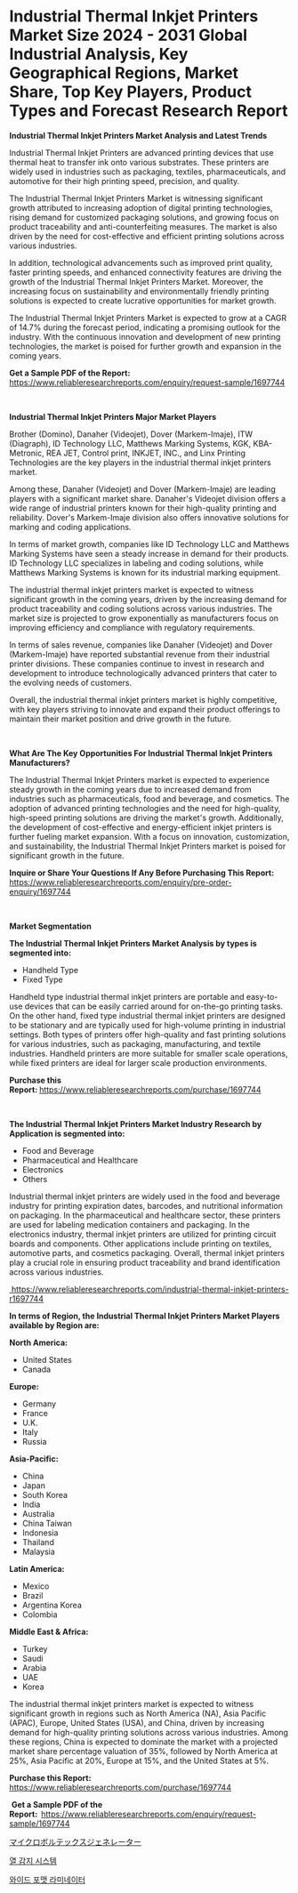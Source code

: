 <p><h1>Industrial Thermal Inkjet Printers Market Size 2024 - 2031 Global Industrial Analysis, Key Geographical Regions, Market Share, Top Key Players, Product Types and Forecast Research Report</h1></p><p><strong>Industrial Thermal Inkjet Printers Market Analysis and Latest Trends</strong></p>
<p><p>Industrial Thermal Inkjet Printers are advanced printing devices that use thermal heat to transfer ink onto various substrates. These printers are widely used in industries such as packaging, textiles, pharmaceuticals, and automotive for their high printing speed, precision, and quality.</p><p>The Industrial Thermal Inkjet Printers Market is witnessing significant growth attributed to increasing adoption of digital printing technologies, rising demand for customized packaging solutions, and growing focus on product traceability and anti-counterfeiting measures. The market is also driven by the need for cost-effective and efficient printing solutions across various industries.</p><p>In addition, technological advancements such as improved print quality, faster printing speeds, and enhanced connectivity features are driving the growth of the Industrial Thermal Inkjet Printers Market. Moreover, the increasing focus on sustainability and environmentally friendly printing solutions is expected to create lucrative opportunities for market growth.</p><p>The Industrial Thermal Inkjet Printers Market is expected to grow at a CAGR of 14.7% during the forecast period, indicating a promising outlook for the industry. With the continuous innovation and development of new printing technologies, the market is poised for further growth and expansion in the coming years.</p></p>
<p><strong>Get a Sample PDF of the Report:&nbsp;</strong> <a href="https://www.reliableresearchreports.com/enquiry/request-sample/1697744">https://www.reliableresearchreports.com/enquiry/request-sample/1697744</a></p>
<p>&nbsp;</p>
<p><strong>Industrial Thermal Inkjet Printers Major Market Players</strong></p>
<p><p>Brother (Domino), Danaher (Videojet), Dover (Markem-Imaje), ITW (Diagraph), ID Technology LLC, Matthews Marking Systems, KGK, KBA-Metronic, REA JET, Control print, INKJET, INC., and Linx Printing Technologies are the key players in the industrial thermal inkjet printers market.</p><p>Among these, Danaher (Videojet) and Dover (Markem-Imaje) are leading players with a significant market share. Danaher's Videojet division offers a wide range of industrial printers known for their high-quality printing and reliability. Dover's Markem-Imaje division also offers innovative solutions for marking and coding applications.</p><p>In terms of market growth, companies like ID Technology LLC and Matthews Marking Systems have seen a steady increase in demand for their products. ID Technology LLC specializes in labeling and coding solutions, while Matthews Marking Systems is known for its industrial marking equipment.</p><p>The industrial thermal inkjet printers market is expected to witness significant growth in the coming years, driven by the increasing demand for product traceability and coding solutions across various industries. The market size is projected to grow exponentially as manufacturers focus on improving efficiency and compliance with regulatory requirements.</p><p>In terms of sales revenue, companies like Danaher (Videojet) and Dover (Markem-Imaje) have reported substantial revenue from their industrial printer divisions. These companies continue to invest in research and development to introduce technologically advanced printers that cater to the evolving needs of customers.</p><p>Overall, the industrial thermal inkjet printers market is highly competitive, with key players striving to innovate and expand their product offerings to maintain their market position and drive growth in the future.</p></p>
<p>&nbsp;</p>
<p><strong>What Are The Key Opportunities For Industrial Thermal Inkjet Printers Manufacturers?</strong></p>
<p><p>The Industrial Thermal Inkjet Printers market is expected to experience steady growth in the coming years due to increased demand from industries such as pharmaceuticals, food and beverage, and cosmetics. The adoption of advanced printing technologies and the need for high-quality, high-speed printing solutions are driving the market's growth. Additionally, the development of cost-effective and energy-efficient inkjet printers is further fueling market expansion. With a focus on innovation, customization, and sustainability, the Industrial Thermal Inkjet Printers market is poised for significant growth in the future.</p></p>
<p><strong>Inquire or Share Your Questions If Any Before Purchasing This Report:</strong> <a href="https://www.reliableresearchreports.com/enquiry/pre-order-enquiry/1697744">https://www.reliableresearchreports.com/enquiry/pre-order-enquiry/1697744</a></p>
<p>&nbsp;</p>
<p><strong>Market Segmentation</strong></p>
<p><strong>The Industrial Thermal Inkjet Printers Market Analysis by types is segmented into:</strong></p>
<p><ul><li>Handheld Type</li><li>Fixed Type</li></ul></p>
<p><p>Handheld type industrial thermal inkjet printers are portable and easy-to-use devices that can be easily carried around for on-the-go printing tasks. On the other hand, fixed type industrial thermal inkjet printers are designed to be stationary and are typically used for high-volume printing in industrial settings. Both types of printers offer high-quality and fast printing solutions for various industries, such as packaging, manufacturing, and textile industries. Handheld printers are more suitable for smaller scale operations, while fixed printers are ideal for larger scale production environments.</p></p>
<p><strong>Purchase this Report:&nbsp;</strong><a href="https://www.reliableresearchreports.com/purchase/1697744">https://www.reliableresearchreports.com/purchase/1697744</a></p>
<p>&nbsp;</p>
<p><strong>The Industrial Thermal Inkjet Printers Market Industry Research by Application is segmented into:</strong></p>
<p><ul><li>Food and Beverage</li><li>Pharmaceutical and Healthcare</li><li>Electronics</li><li>Others</li></ul></p>
<p><p>Industrial thermal inkjet printers are widely used in the food and beverage industry for printing expiration dates, barcodes, and nutritional information on packaging. In the pharmaceutical and healthcare sector, these printers are used for labeling medication containers and packaging. In the electronics industry, thermal inkjet printers are utilized for printing circuit boards and components. Other applications include printing on textiles, automotive parts, and cosmetics packaging. Overall, thermal inkjet printers play a crucial role in ensuring product traceability and brand identification across various industries.</p></p>
<p><a href="https://www.reliableresearchreports.com/industrial-thermal-inkjet-printers-r1697744">&nbsp;https://www.reliableresearchreports.com/industrial-thermal-inkjet-printers-r1697744</a></p>
<p><strong>In terms of Region, the Industrial Thermal Inkjet Printers Market Players available by Region are:</strong></p>
<p>
    <p> <strong> North America: </strong>
        <ul>
            <li>United States</li>
            <li>Canada</li>
        </ul>
        </p> 
    <p> <strong> Europe: </strong>
        <ul>
            <li>Germany</li>
            <li>France</li>
            <li>U.K.</li>
            <li>Italy</li>
            <li>Russia</li>
        </ul>
        </p> 
    <p> <strong> Asia-Pacific: </strong>
        <ul>
            <li>China</li>
            <li>Japan</li>
            <li>South Korea</li>
            <li>India</li>
            <li>Australia</li>
            <li>China Taiwan</li>
            <li>Indonesia</li>
            <li>Thailand</li>
            <li>Malaysia</li>
        </ul>
        </p> 
    <p> <strong> Latin America: </strong>
        <ul>
            <li>Mexico</li>
            <li>Brazil</li>
            <li>Argentina Korea</li>
            <li>Colombia</li>
        </ul>
        </p> 
    <p> <strong> Middle East & Africa: </strong>
        <ul>
            <li>Turkey</li>
            <li>Saudi</li>
            <li>Arabia</li>
            <li>UAE</li>
            <li>Korea</li>
        </ul>
    </p>
    </p>
<p><p>The industrial thermal inkjet printers market is expected to witness significant growth in regions such as North America (NA), Asia Pacific (APAC), Europe, United States (USA), and China, driven by increasing demand for high-quality printing solutions across various industries. Among these regions, China is expected to dominate the market with a projected market share percentage valuation of 35%, followed by North America at 25%, Asia Pacific at 20%, Europe at 15%, and the United States at 5%.</p></p>
<p><strong>Purchase this Report: </strong><a href="https://www.reliableresearchreports.com/purchase/1697744">https://www.reliableresearchreports.com/purchase/1697744</a></p>
<p>&nbsp;<strong>Get a Sample PDF of the Report:&nbsp;&nbsp;</strong><a href="https://www.reliableresearchreports.com/enquiry/request-sample/1697744">https://www.reliableresearchreports.com/enquiry/request-sample/1697744</a></p>
<p><strong></strong></p>
<p><p><a href="https://medium.com/@amandasantosxavier51/%E3%83%9E%E3%82%A4%E3%82%AF%E3%83%AD%E6%B8%A6%E7%99%BA%E7%94%9F%E5%99%A8%E3%81%AE%E5%B8%82%E5%A0%B4%E5%8B%95%E5%90%91%E3%81%A8%E5%B8%82%E5%A0%B4%E5%88%86%E6%9E%90%E3%81%AF-2024%E5%B9%B4%E3%81%8B%E3%82%892031%E5%B9%B4%E3%81%BE%E3%81%A7%E3%81%AE%E4%BA%88%E6%B8%AC%E3%81%95%E3%82%8C%E3%81%A6%E3%81%84%E3%81%BE%E3%81%99-2091efc3057a">マイクロボルテックスジェネレーター</a></p><p><a href="https://medium.com/@emmettsaynford43546/%EC%97%B4-%EA%B0%90%EC%A7%80-%EC%8B%9C%EC%8A%A4%ED%85%9C-%EC%8B%9C%EC%9E%A5-%EB%B3%B4%EA%B3%A0%EC%84%9C%EB%8A%94-%EC%9D%B4-%EC%8B%9C%EC%9E%A5%EC%9D%98-%EC%B5%9C%EC%8B%A0-%ED%8A%B8%EB%A0%8C%EB%93%9C%EC%99%80-%EC%84%B1%EC%9E%A5-%EA%B8%B0%ED%9A%8C%EB%A5%BC-%EC%95%8C%EB%A0%A4%EC%A4%8D%EB%8B%88%EB%8B%A4-9680418041c4">열 감지 시스템</a></p><p><a href="https://medium.com/@cierrahayes645/%EC%99%80%EC%9D%B4%EB%93%9C-%ED%8F%AC%EB%A7%B7-%EB%9D%BC%EB%AF%B8%EB%84%A4%EC%9D%B4%ED%8C%85%EA%B8%B0-%EC%8B%9C%EC%9E%A5-%EA%B7%9C%EB%AA%A8-cagr-%ED%8A%B8%EB%A0%8C%EB%93%9C-2024-2030-442a1c1a6886">와이드 포맷 라미네이터</a></p></p>